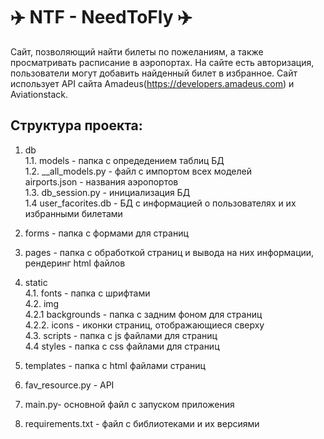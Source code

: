 # ✈️ NTF - NeedToFly ✈️
Сайт, позволяющий найти билеты по пожеланиям, а также просматривать расписание в аэропортах. На сайте есть авторизация, пользователи могут добавить найденный билет в избранное. Сайт использует API сайта Amadeus(https://developers.amadeus.com) и Aviationstack.

## Структура проекта:
  1. db  
  1.1. models - папка с опредедением таблиц БД  
  1.2. __all_models.py - файл с импортом всех моделей  
  airports.json - названия аэропортов  
  1.3. db_session.py - инициализация БД  
  1.4 user_facorites.db - БД с информацией о пользователях и их избранными билетами 
    
  2. forms - папка с формами для страниц  
  3. pages - папка с обработкой страниц и вывода на них информации, рендеринг html файлов  
    
  4. static  
  4.1. fonts - папка с шрифтами  
  4.2. img  
  4.2.1 backgrounds - папка с задним фоном для страниц  
  4.2.2. icons - иконки страниц, отображающиеся сверху  
  4.3. scripts - папка с js файлами для страниц  
  4.4 styles - папка с css файлами для страниц  
    
  5. templates - папка с html файлами страниц  
  6. fav_resource.py - API  
  7. main.py- основной файл с запуском приложения  
  8. requirements.txt - файл с библиотеками и их версиями  
